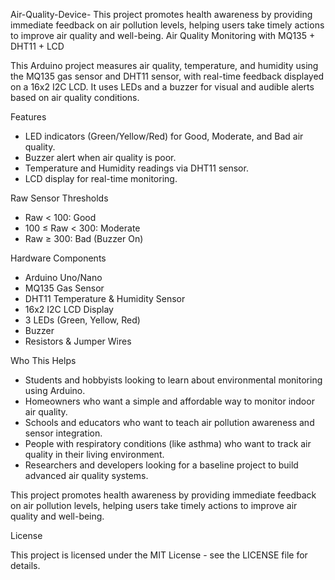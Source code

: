 Air-Quality-Device-
This project promotes health awareness by providing immediate feedback on air pollution levels, helping users take timely actions to improve air quality and well-being.
Air Quality Monitoring with MQ135 + DHT11 + LCD

This Arduino project measures air quality, temperature, and humidity using the MQ135 gas sensor and DHT11 sensor, with real-time feedback displayed on a 16x2 I2C LCD. It uses LEDs and a buzzer for visual and audible alerts based on air quality conditions.

Features
- LED indicators (Green/Yellow/Red) for Good, Moderate, and Bad air quality.
- Buzzer alert when air quality is poor.
- Temperature and Humidity readings via DHT11 sensor.
- LCD display for real-time monitoring.

 Raw Sensor Thresholds
- Raw < 100: Good
- 100 ≤ Raw < 300: Moderate
- Raw ≥ 300: Bad (Buzzer On)

 Hardware Components
- Arduino Uno/Nano
- MQ135 Gas Sensor
- DHT11 Temperature & Humidity Sensor
- 16x2 I2C LCD Display
- 3 LEDs (Green, Yellow, Red)
- Buzzer
- Resistors & Jumper Wires

Who This Helps
- Students and hobbyists looking to learn about environmental monitoring using Arduino.
- Homeowners who want a simple and affordable way to monitor indoor air quality.
- Schools and educators who want to teach air pollution awareness and sensor integration.
- People with respiratory conditions (like asthma) who want to track air quality in their living environment.
- Researchers and developers looking for a baseline project to build advanced air quality systems.

This project promotes health awareness by providing immediate feedback on air pollution levels, helping users take timely actions to improve air quality and well-being.

License

This project is licensed under the MIT License - see the LICENSE file for details.
